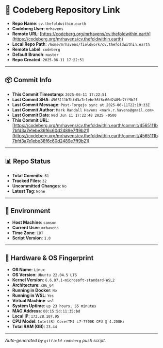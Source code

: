 # 🔗 Codeberg Repository Link

- **Repo Name**: `cv.thefoldwithin.earth`
- **Codeberg User**: `mrhavens`
- **Remote URL**: [https://codeberg.org/mrhavens/cv.thefoldwithin.earth](https://codeberg.org/mrhavens/cv.thefoldwithin.earth)
- **Local Repo Path**: `/home/mrhavens/fieldwork/cv.thefoldwithin.earth`
- **Remote Label**: `codeberg`
- **Default Branch**: `master`
- **Repo Created**: `2025-06-11 17:22:51`

---

## 📦 Commit Info

- **This Commit Timestamp**: `2025-06-11 17:22:51`
- **Last Commit SHA**: `4565111b7bfd3a7e1ebe36f6c60d2489e7ff9b21`
- **Last Commit Message**: `Post-Forgejo sync at 2025-06-11T22:19:33Z`
- **Last Commit Author**: `Mark Randall Havens <mark.r.havens@gmail.com>`
- **Last Commit Date**: `Wed Jun 11 17:22:48 2025 -0500`
- **This Commit URL**: [https://codeberg.org/mrhavens/cv.thefoldwithin.earth/commit/4565111b7bfd3a7e1ebe36f6c60d2489e7ff9b21](https://codeberg.org/mrhavens/cv.thefoldwithin.earth/commit/4565111b7bfd3a7e1ebe36f6c60d2489e7ff9b21)

---

## 📊 Repo Status

- **Total Commits**: `61`
- **Tracked Files**: `32`
- **Uncommitted Changes**: `No`
- **Latest Tag**: `None`

---

## 🧭 Environment

- **Host Machine**: `samson`
- **Current User**: `mrhavens`
- **Time Zone**: `CDT`
- **Script Version**: `1.0`

---

## 🧬 Hardware & OS Fingerprint

- **OS Name**: `Linux`
- **OS Version**: `Ubuntu 22.04.5 LTS`
- **Kernel Version**: `6.6.87.1-microsoft-standard-WSL2`
- **Architecture**: `x86_64`
- **Running in Docker**: `No`
- **Running in WSL**: `Yes`
- **Virtual Machine**: `wsl`
- **System Uptime**: `up 23 hours, 55 minutes`
- **MAC Address**: `00:15:5d:11:35:bd`
- **Local IP**: `172.28.107.95`
- **CPU Model**: `Intel(R) Core(TM) i7-7700K CPU @ 4.20GHz`
- **Total RAM (GB)**: `23.44`

---

_Auto-generated by `gitfield-codeberg` push script._
